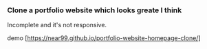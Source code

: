 ### Clone a portfolio website which looks greate I think

Incomplete and it's not responsive.

demo [https://near99.github.io/portfolio-website-homepage-clone/]
